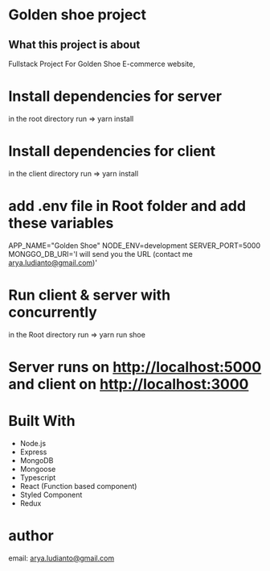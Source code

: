 # Golden shoe project

## What this project is about

Fullstack Project For Golden Shoe E-commerce website,

# Install dependencies for server

in the root directory run => yarn install

# Install dependencies for client

in the client directory run => yarn install

# add .env file in Root folder and add these variables

APP_NAME="Golden Shoe"
NODE_ENV=development
SERVER_PORT=5000
MONGGO_DB_URI='I will send you the URL (contact me arya.ludianto@gmail.com)'

# Run client & server with concurrently

in the Root directory run => yarn run shoe

# Server runs on <http://localhost:5000> and client on <http://localhost:3000>

# Built With

- Node.js
- Express
- MongoDB
- Mongoose
- Typescript
- React (Function based component)
- Styled Component
- Redux

# author

email: arya.ludianto@gmail.com
